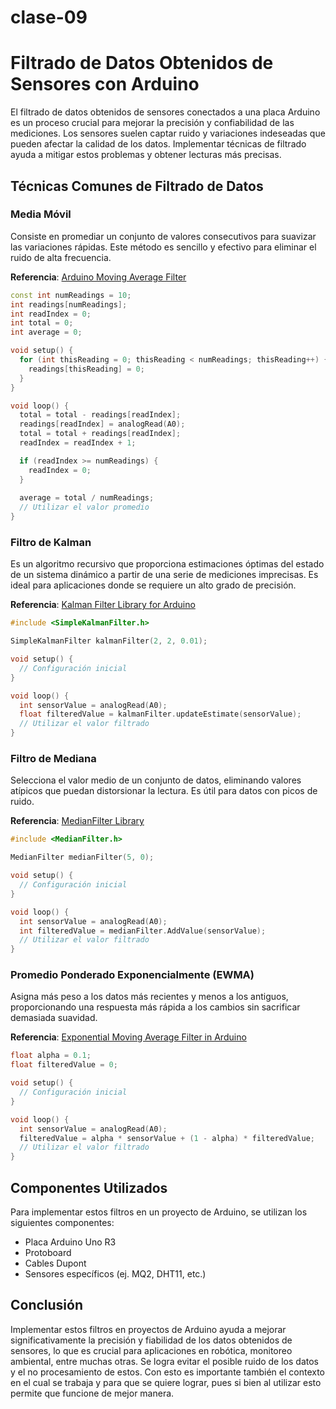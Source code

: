 # clase-09

# Filtrado de Datos Obtenidos de Sensores con Arduino

El filtrado de datos obtenidos de sensores conectados a una placa Arduino es un proceso crucial para mejorar la precisión y confiabilidad de las mediciones. Los sensores suelen captar ruido y variaciones indeseadas que pueden afectar la calidad de los datos. Implementar técnicas de filtrado ayuda a mitigar estos problemas y obtener lecturas más precisas.

## Técnicas Comunes de Filtrado de Datos

### Media Móvil
Consiste en promediar un conjunto de valores consecutivos para suavizar las variaciones rápidas. Este método es sencillo y efectivo para eliminar el ruido de alta frecuencia.

**Referencia**: [Arduino Moving Average Filter](https://www.arduino.cc/reference/en/libraries/movingaverage/)

```cpp
const int numReadings = 10;
int readings[numReadings];      
int readIndex = 0;              
int total = 0;                  
int average = 0;                

void setup() {
  for (int thisReading = 0; thisReading < numReadings; thisReading++) {
    readings[thisReading] = 0;
  }
}

void loop() {
  total = total - readings[readIndex];
  readings[readIndex] = analogRead(A0);
  total = total + readings[readIndex];
  readIndex = readIndex + 1;

  if (readIndex >= numReadings) {
    readIndex = 0;
  }
  
  average = total / numReadings;
  // Utilizar el valor promedio
}
```

### Filtro de Kalman
Es un algoritmo recursivo que proporciona estimaciones óptimas del estado de un sistema dinámico a partir de una serie de mediciones imprecisas. Es ideal para aplicaciones donde se requiere un alto grado de precisión.

**Referencia**: [Kalman Filter Library for Arduino](https://github.com/TKJElectronics/KalmanFilter)

```cpp
#include <SimpleKalmanFilter.h>

SimpleKalmanFilter kalmanFilter(2, 2, 0.01);

void setup() {
  // Configuración inicial
}

void loop() {
  int sensorValue = analogRead(A0);
  float filteredValue = kalmanFilter.updateEstimate(sensorValue);
  // Utilizar el valor filtrado
}
```

### Filtro de Mediana
Selecciona el valor medio de un conjunto de datos, eliminando valores atípicos que puedan distorsionar la lectura. Es útil para datos con picos de ruido.

**Referencia**: [MedianFilter Library](https://playground.arduino.cc/Main/MedianFilter/)

```cpp
#include <MedianFilter.h>

MedianFilter medianFilter(5, 0);

void setup() {
  // Configuración inicial
}

void loop() {
  int sensorValue = analogRead(A0);
  int filteredValue = medianFilter.AddValue(sensorValue);
  // Utilizar el valor filtrado
}
```

### Promedio Ponderado Exponencialmente (EWMA)
Asigna más peso a los datos más recientes y menos a los antiguos, proporcionando una respuesta más rápida a los cambios sin sacrificar demasiada suavidad.

**Referencia**: [Exponential Moving Average Filter in Arduino](https://www.robotshop.com/community/forum/t/using-an-exponential-moving-average-to-filter-sensor-data/13063)

```cpp
float alpha = 0.1;
float filteredValue = 0;

void setup() {
  // Configuración inicial
}

void loop() {
  int sensorValue = analogRead(A0);
  filteredValue = alpha * sensorValue + (1 - alpha) * filteredValue;
  // Utilizar el valor filtrado
}
```

## Componentes Utilizados
Para implementar estos filtros en un proyecto de Arduino, se utilizan los siguientes componentes:

- Placa Arduino Uno R3
- Protoboard
- Cables Dupont
- Sensores específicos (ej. MQ2, DHT11, etc.)

## Conclusión
Implementar estos filtros en proyectos de Arduino ayuda a mejorar significativamente la precisión y fiabilidad de los datos obtenidos de sensores, lo que es crucial para aplicaciones en robótica, monitoreo ambiental, entre muchas otras. Se logra evitar el posible ruido de los datos y el no procesamiento de estos. Con esto es importante también el contexto en el cual se trabaja y para que se quiere lograr, pues si bien al utilizar esto permite que funcione de mejor manera.


